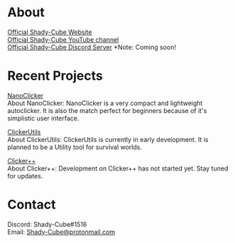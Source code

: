 # About
[Official Shady-Cube Website](https://shady-cube.github.io/about/)  
[Official Shady-Cube YouTube channel](https://www.youtube.com/channel/UC9EDLhh6ePIDCxXG0HKR0zw)  
[Official Shady-Cube Discord Server](https://shady-cube.github.io/about/) *Note: Coming soon!  

# Recent Projects

[NanoClicker](https://shady-cube.github.io/NanoClicker/)  
About NanoClicker: NanoClicker is a very compact and lightweight autoclicker. It is also the match perfect for beginners because of it's simplistic user interface.

[ClickerUtils](https://shady-cube.github.io/about/)  
About ClickerUtils: ClickerUtils is currently in early development. It is planned to be a Utility tool for survival worlds.

[Clicker++](https://shady-cube.github.io/about/)  
About Clicker++: Development on Clicker++ has not started yet. Stay tuned for updates.

# Contact

Discord: Shady-Cube#1516  
Email: Shady-Cube@protonmail.com
